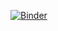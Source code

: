 


[![Binder](https://mybinder.org/badge_logo.svg)](https://mybinder.org/v2/git/https%3A%2F%2Fgithub.com%2FFatal195%2FEVA.git/HEAD)
